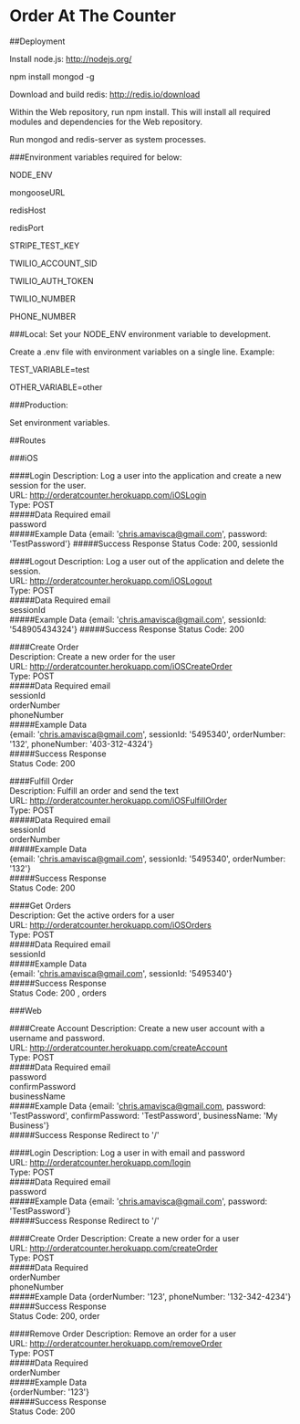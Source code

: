 Order At The Counter
===

##Deployment

Install node.js: http://nodejs.org/

npm install mongod -g

Download and build redis: http://redis.io/download

Within the Web repository, run npm install. This will install all required modules and dependencies for the Web repository.

Run mongod and redis-server as system processes.

###Environment variables required for below:

NODE_ENV

mongooseURL

redisHost

redisPort

STRIPE_TEST_KEY

TWILIO_ACCOUNT_SID

TWILIO_AUTH_TOKEN

TWILIO_NUMBER

PHONE_NUMBER

###Local:
Set your NODE_ENV environment variable to development.

Create a .env file with environment variables on a single line. Example:

TEST_VARIABLE=test

OTHER_VARIABLE=other

###Production:

Set environment variables.

##Routes

###iOS

####Login
Description: Log a user into the application and create a new session for the user.  
URL: http://orderatcounter.herokuapp.com/iOSLogin  
Type: POST  
#####Data Required
email  
password  
#####Example Data
{email: 'chris.amavisca@gmail.com', password: 'TestPassword'} 
#####Success Response
Status Code: 200, sessionId 

####Logout
Description: Log a user out of the application and delete the session.  
URL: http://orderatcounter.herokuapp.com/iOSLogout  
Type: POST  
#####Data Required
email  
sessionId  
#####Example Data
{email: 'chris.amavisca@gmail.com', sessionId: '548905434324'} 
#####Success Response
Status Code: 200  

####Create Order  
Description: Create a new order for the user  
URL: http://orderatcounter.herokuapp.com/iOSCreateOrder  
Type: POST  
#####Data Required
email  
sessionId  
orderNumber  
phoneNumber  
#####Example Data  
{email: 'chris.amavisca@gmail.com', sessionId: '5495340', orderNumber: '132', phoneNumber: '403-312-4324'}  
#####Success Response  
Status Code: 200 

####Fulfill Order  
Description: Fulfill an order and send the text  
URL: http://orderatcounter.herokuapp.com/iOSFulfillOrder  
Type: POST  
#####Data Required
email  
sessionId  
orderNumber  
#####Example Data  
{email: 'chris.amavisca@gmail.com', sessionId: '5495340', orderNumber: '132'}  
#####Success Response  
Status Code: 200 

####Get Orders  
Description: Get the active orders for a user   
URL: http://orderatcounter.herokuapp.com/iOSOrders  
Type: POST  
#####Data Required
email  
sessionId  
#####Example Data  
{email: 'chris.amavisca@gmail.com', sessionId: '5495340'}  
#####Success Response  
Status Code: 200 , orders


###Web

####Create Account
Description: Create a new user account with a username and password.  
URL: http://orderatcounter.herokuapp.com/createAccount  
Type: POST  
#####Data Required
email  
password  
confirmPassword  
businessName  
#####Example Data
{email: 'chris.amavisca@gmail.com, password: 'TestPassword', confirmPassword: 'TestPassword', businessName: 'My Business'}  
#####Success Response
Redirect to '/'  

####Login
Description: Log a user in with email and password  
URL: http://orderatcounter.herokuapp.com/login  
Type: POST  
#####Data Required
email  
password  
#####Example Data
{email: 'chris.amavisca@gmail.com', password: 'TestPassword'}  
#####Success Response
Redirect to '/'  

####Create Order
Description: Create a new order for a user  
URL: http://orderatcounter.herokuapp.com/createOrder  
Type: POST  
#####Data Required  
orderNumber  
phoneNumber  
#####Example Data
{orderNumber: '123', phoneNumber: '132-342-4234'}  
#####Success Response  
Status Code: 200, order

####Remove Order
Description: Remove an order for a user  
URL: http://orderatcounter.herokuapp.com/removeOrder  
Type: POST  
#####Data Required  
orderNumber  
#####Example Data  
{orderNumber: '123'}  
#####Success Response  
Status Code: 200

